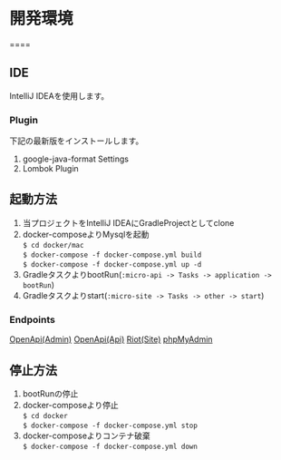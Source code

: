 # 開発環境
====

## IDE  

IntelliJ IDEAを使用します。

### Plugin  

下記の最新版をインストールします。  
1. google-java-format Settings  
1. Lombok Plugin  

## 起動方法

1. 当プロジェクトをIntelliJ IDEAにGradleProjectとしてclone
1. docker-composeよりMysqlを起動  
    `$ cd docker/mac`  
    `$ docker-compose -f docker-compose.yml build`  
    `$ docker-compose -f docker-compose.yml up -d`  
1. GradleタスクよりbootRun(`:micro-api -> Tasks -> application -> bootRun`)
1. Gradleタスクよりstart(`:micro-site -> Tasks -> other -> start`)

### Endpoints

[OpenApi(Admin)][]
[OpenApi(Api)][]
[Riot(Site)][]
[phpMyAdmin][]

## 停止方法

1. bootRunの停止  
1. docker-composeより停止  
    `$ cd docker`  
    `$ docker-compose -f docker-compose.yml stop`
1. docker-composeよりコンテナ破棄  
    `$ docker-compose -f docker-compose.yml down`

[OpenApi(Admin)]: http://localhost:9021/CatCafeAdmin/swagger-ui.html     "OpenApi(Api)"
[OpenApi(Api)]: http://localhost:9001/swagger-ui.html     "OpenApi(Api)"
[Riot(Site)]: http://localhost:3000/     "Riot(Site)"
[phpMyAdmin]: http://localhost:8021/     "phpMyAdmin"